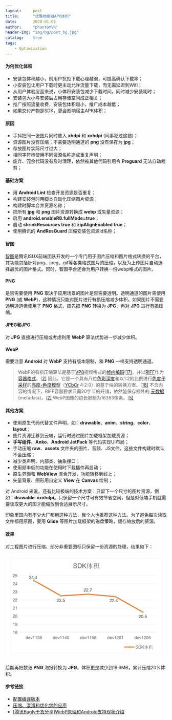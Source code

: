 ```yaml
---
layout:     post
title:      "优雅地缩减APK体积"
date:       2020-01-03
author:     "phantomVK"
header-img: "img/bg/post_bg.jpg"
catalog:    true
tags:
    - Optimization
---
```


#### 为何优化体积

- 安装包体积越小，则用户抗拒下载心理越弱，可提高确认下载率；
- 小安装包让用户下载时更主动允许流量下载，而无需延迟到Wifi；
- 从用户体验层面来说，小体积安装包减少下载时间，同时减少安装耗时；
- 安装包大小与安装后占用存储空间成正相关；
- 推广按照流量收费，安装包体积越小，推广成本越低；
- 如果交付产物是SDK，更会影响宿主APK体积；

#### 原因

- 手抖把同一张图片同时放入 __xhdpi__ 和 __xxhdpi__ (同事犯过这错)；
- 资源图片没有压缩；不需要透明通道的 __png__ 没有保存为 __jpg__；
- 存放图片实际尺寸过大；
- 相同字符串使用不同资源名称造成重复声明；
- 废弃、冗余代码没有及时清理，依然被其他代码引用令 __Proguard__ 无法自动裁剪；

#### 基础方案

- 用 __Android Lint__ 检查开发资源是否重复；
- 构建安装包时用脚本自动化压缩图片资源；
- 构建时脚本合并资源名称；
- 把所有 __jpg__ 和 __png__ 图片资源转换成 __webp__ 或矢量资源；
- 启用 __android.enableR8.fullMode=true__；
- 启动 __shrinkResources true__ 和 __zipAlignEnabled true__；
- 使用腾讯的 __AndResGuard__ 压缩安装包资源id名称；

#### 智图

[智图](https://zhitu.isux.us/)是腾讯ISUX前端团队开发的一个专门用于图片压缩和图片格式转换的平台，其功能包括针对png、jpeg、gif等各类格式图片的压缩，以及为上传图片自动选择最优的图片格式。同时，智图平台还会为用户转换一份webp格式的图片。

#### PNG

是否需要使用 __PNG__ 取决于应用场景的图片是否需要透明。透明通道的图片需使用 __PNG__ (或 __WebP__)，这种情况只能对图片进行有损压缩减少体积。如果图片不需要透明通道但使用了 __PNG__ 格式，应先把 __PNG__ 转换为 __JPG__，再对 __JPG__ 进行有损压缩。

#### JPEG和JPG

对 __JPG__ 直接进行压缩或考虑利用 __WebP__ 算法优势进一步减少体积。

#### WebP

需要注意 __Android__ 对 __WebP__ 支持有版本限制，和 __PNG__ 一样支持透明通道。

> WebP的有损压缩算法是基于[VP8](https://zh.wikipedia.org/wiki/VP8)视频格式的[帧内编码](https://zh.wikipedia.org/wiki/幀內編碼)[[17\]](https://zh.wikipedia.org/wiki/WebP#cite_note-f.glaser-17)，并以[RIFF](https://zh.wikipedia.org/wiki/資源交換檔案格式)作为[容器格式](https://zh.wikipedia.org/wiki/视频文件格式)。[[2\]](https://zh.wikipedia.org/wiki/WebP#cite_note-Announcement-in-chromium-2) 因此，它是一个具有八位[色彩深度](https://zh.wikipedia.org/wiki/色彩深度)和以1:2的比例进行[色度子采样](https://zh.wikipedia.org/wiki/色度抽样)的[亮度-色度模型](https://zh.wikipedia.org/wiki/YUV)（[YCbCr](https://zh.wikipedia.org/wiki/YCbCr) 4:2:0）的基于块的转换方案。[[18\]](https://zh.wikipedia.org/wiki/WebP#cite_note-vp8-bitstream-18) 不含内容的情况下，RIFF容器要求只需20字节的开销，依然能保存额外的 [元数据](https://zh.wikipedia.org/wiki/元数据)(metadata)。[[2\]](https://zh.wikipedia.org/wiki/WebP#cite_note-Announcement-in-chromium-2) WebP图像的边长限制为16383像素。[[5\]](https://zh.wikipedia.org/wiki/WebP#cite_note-faq-5)

#### 其他方案

- 使用原生代码代替文件声明，如：__drawable__、__anim__、__string__、__color__、__layout__；
- 图片资源迁移到云端，运行时通过图片加载框架加载资源；
- __手写组件__、__Anko__、__Android JetPack__ 等代码实现UI布局；
- 手动压缩 __raw__、__assets__ 文件夹的图片、音频、JS文件，这些文件构建时默认不会压缩；
- 减少类声明、内部类、抽象接口；
- 使用频率低的功能在使用时下载插件再启动；
- 原生界面和 __WebView__ 混合开发，功能转移到线上；
- 矢量背景、图形用自定义 __View__ 在 __Canvas__ 绘制；

对 Android 来说，还有比较极端的技术方案：只留下一个尺寸的图片资源，例如：__drawable-xxxhdpi__。只保留一个尺寸可有效节省空间，但是对低端手机就需要读取更大的图才能缩放到合适展示尺寸。

印象里国内有不少大厂都用这种方法，我个人也推荐这种方法。为了避免每次读取文件都用原图，要用 __Glide__ 等图片加载框架的磁盘策略，缓存缩放后的资源。

#### 效果

对工程图片进行压缩、部分非重要图标只保留一份资源的处理，结果如下：

![package_size](/img/android/performance/package_size.png)

后期再把数张 __PNG__ 海报转换为 __JPG__，体积更是减少到19.6MB，累计压缩20%体积。

#### 参考链接

- [配置编译版本](https://developer.android.com/studio/build/index.html?hl=zh-cn#build-process)
- [压缩、混淆和优化您的应用](https://developer.android.com/studio/build/shrink-code?hl=zh-CN)
- [\[腾讯Bugly干货分享\]WebP原理和Android支持现状介绍](https://zhuanlan.zhihu.com/p/23648251)

